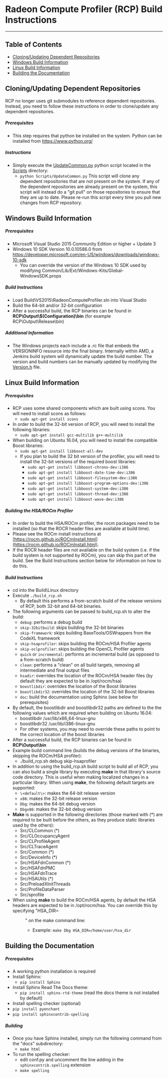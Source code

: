 # Radeon Compute Profiler (RCP) Build Instructions
---
## Table of Contents
* [Cloning/Updating Dependent Repositories](#cloningupdating-dependent-repositories)
* [Windows Build Information](#windows-build-information)
* [Linux Build Information](#linux-build-information)
* [Building the Documentation](#building-the-documentation)

## Cloning/Updating Dependent Repositories
RCP no longer uses git submodules to reference dependent repositories. Instead, you need to follow these instructions in
order to clone/update any dependent repositories.

##### Prerequisites
  * This step requires that python be installed on the system. Python can be installed from https://www.python.org/

##### Instructions
 * Simply execute the [UpdateCommon.py](Scripts/UpdateCommon.py) python script located in the [Scripts](Scripts) directory:
   * `python Scripts/UpdateCommon.py`
This script will clone any dependent repositories that are not present on the system. If any of the dependent repositories are already
present on the system, this script will instead do a "git pull" on those repositories to ensure that they are up to date. Please re-run
this script every time you pull new changes from RCP repository.

## Windows Build Information

##### Prerequisites
 * Microsoft Visual Studio 2015 Community Edition or higher + Update 3
 * Windows 10 SDK Version 10.0.10586.0 from https://developer.microsoft.com/en-US/windows/downloads/windows-10-sdk
   * You can override the version of the Windows 10 SDK used by modifying Common/Lib/Ext/Windows-Kits/Global-WindowsSDK.props

##### Build Instructions
 * Load Build\VS2015\RadeonComputeProfiler.sln into Visual Studio
 * Build the 64-bit and/or 32-bit configuration
 * After a successful build, the RCP binaries can be found in __RCP\Output\\$(Configuration)\bin__ (for example RCP\Output\Release\bin)

##### Additional Information
 * The Windows projects each include a .rc file that embeds the VERSIONINFO resource into the final binary. Internally within AMD, a Jenkins build system will dynamically update
   the build number. The version and build numbers can be manually updated by modifying the [Version.h](Src/Common/Version.h) file.

## Linux Build Information

##### Prerequisites
 * RCP uses some shared components which are built using scons. You will need to install scons as follows:
   * `sudo apt-get install scons`
 * In order to build the 32-bit version of RCP, you will need to install the following libraries:
   * `sudo apt-get install gcc-multilib g++-multilib`
 * When building on Ubuntu 16.04, you will need to install the compatible Boost libraries:
   * `sudo apt-get install libboost-all-dev`
   * If you plan to build the 32 bit version of the profiler, you will need to install the 32-bit versions of the required boost libraries:
     * `sudo apt-get install libboost-chrono-dev:i386`
     * `sudo apt-get install libboost-date-time-dev:i386`
     * `sudo apt-get install libboost-filesystem-dev:i386`
     * `sudo apt-get install libboost-program-options-dev:i386`
     * `sudo apt-get install libboost-system-dev:i386`
     * `sudo apt-get install libboost-thread-dev:i386`
     * `sudo apt-get install libboost-wave-dev:i386`

##### Building the HSA/ROCm Profiler
* In order to build the HSA/ROCm profiler, the rocm packages need to be installed (so that the ROCR header files are available at build time).
* Please see the ROCm install instructions at [https://rocm.github.io/ROCmInstall.html](https://rocm.github.io/ROCmInstall.html).
* If the ROCR header files are not available on the build system (i.e. if the build system is not supported by ROCm), you can skip this part of the build. See the Build Instructions section below for information on how to do this.

##### Build Instructions
 * cd into the Build\Linux directory
 * Execute `./build_rcp.sh`
   * By default this performs a from-scratch build of the release versions of RCP, both 32-bit and 64-bit binaries.
 * The following arguments can be passed to build_rcp.sh to alter the build:
   * `debug`: performs a debug build
   * `skip-32bitbuild`: skips building the 32-bit binaries
   * `skip-framework`: skips building BaseTools/OSWrappers from the CodeXL framework
   * `skip-hsaprofiler`: skips building the ROCm/HSA Profiler agents
   * `skip-oclprofiler`: skips building the OpenCL Profiler agents
   * `quick` or `incremental`: performs an incremental build (as opposed to a from-scratch build)
   * `clean`: performs a "clean" on all build targets, removing all intermediate and final output files
   * `hsadir`: overrides the location of the ROCm/HSA header files (by default they are expected to be in /opt/rocm/hsa)
   * `boostlibdir`: overrides the location of the Boost libraries
   * `boostlibdir32`: overrides the location of the 32-bit Boost libraries
   * `doc`: build the documentation using Sphinx (see below for prerequisites)
 * By default, the boostlibdir and boostlibdir32 paths are defined to the the following values which are required when building on Ubuntu 16.04:
   * boostlibdir /usr/lib/x86_64-linux-gnu
   * boostlibdir32 /usr/lib/i386-linux-gnu
   * For other systems, you may need to override these paths to point to the correct location of the boost libraries
 * After a successful build, the RCP binaries can be found in __RCP\Output\bin__
 * Example build command line (builds the debug versions of the binaries, skipping the ROCm/HSA profiler):
   * ./build_rcp.sh debug skip-hsaprofiler
 * In addition to using the build_rcp.sh build script to build all of RCP, you can also build a single library by executing __make__ in that library's source code directory. This is useful when making localized changes in a particular library. When using __make__, the following default targets are supported:
   * `\<default\>`: makes the 64-bit release version
   * `x86`: makes the 32-bit release version
   * `Dbg`: makes the 64-bit debug version
   * `Dbgx86`: makes the 32-bit debug version
 * __Make__ is supported in the following directories (those marked with (*) are required to be built before the others, as they produce static libraries used by the others):
   * Src/CLCommon (*)
   * Src/CLOccupancyAgent
   * Src/CLProfileAgent
   * Src/CLTraceAgent
   * Src/Common (*)
   * Src/DeviceInfo (*)
   * Src/HSAFdnCommon (*)
   * Src/HSAFdnPMC
   * Src/HSAFdnTrace
   * Src/HSAUtils (*)
   * Src/PreloadXInitThreads
   * Src/ProfileDataParser
   * Src/sprofile
 * When using __make__ to build the ROCm/HSA agents, by default the HSA headers are expected to be in /opt/rocm/hsa. You can override this by specifying "HSA_DIR=<dir>" on the make command line:
   * Example: `make Dbg HSA_DIR=/home/user/hsa_dir`

## Building the Documentation

##### Prerequisites
 * A working python installation is required
 * Install Sphinx:
   * `pip install Sphinx`
 * Install Sphinx Read The Docs theme:
   * `pip install sphinx-rtd-theme` (read the docs theme is not installed by default)
 * Install spelling checker (optional)
  * `pip install pyenchant`
  * `pip install sphinxcontrib-spelling`

##### Building
 * Once you have Sphinx installed, simply run the following command from the "docs" subdirectory:
   * `make html`
 * To run the spelling checker:
   * edit conf.py and uncomment the line adding in the `sphinxcontrib.spelling` extension
   * `make spelling`
